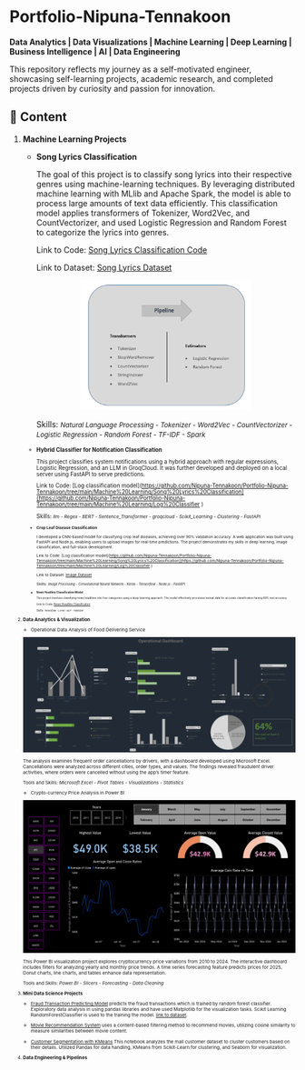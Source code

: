 # Portfolio-Nipuna-Tennakoon
**Data Analytics | Data Visualizations | Machine Learning | Deep Learning | Business Intelligence | AI | Data Engineering**

This repository reflects my journey as a self-motivated engineer, showcasing self-learning projects, academic research, and completed projects driven by curiosity and passion for innovation.

## 📌 Content  

1. **Machine Learning Projects**
   
   - **Song Lyrics Classification**

      The goal of this project is to classify song lyrics into their respective genres using machine-learning techniques. By leveraging distributed machine learning with MLlib and Apache Spark, the model is able to process large amounts of text data efficiently. This classification model applies transformers of Tokenizer, Word2Vec, and CountVectorizer, and used Logistic Regression and Random Forest to categorize the lyrics into genres.
      
        Link to Code: [Song Lyrics Classification Code](https://github.com/Nipuna-Tennakoon/Portfolio-Nipuna-Tennakoon/tree/main/Machine%20Learning/Song%20Lyrics%20Classification)
      
        Link to Dataset: [Song Lyrics Dataset](https://data.mendeley.com/datasets/3t9vbwxgr5/2)
     </p>
     
     <center>
       <img src="https://github.com/Nipuna-Tennakoon/Portfolio-Nipuna-Tennakoon/blob/main/mlpipeline.png" width="300" />
     </center>
      
      Skills: *<small>Natural Language Processing - Tokenizer - Word2Vec - CountVectorizer - Logistic Regression - Random Forest - TF-IDF - Spark<small>*  


   - **Hybrid Classifier for Notification Classification**

     This project classifies system notifications using a hybrid approach with regular expressions, Logistic Regression, and an LLM in GroqCloud. It was further developed and deployed on a local server using FastAPI to serve predictions.
      
     Link to Code: [Log classification model](https://github.com/Nipuna-Tennakoon/Portfolio-Nipuna-Tennakoon/tree/main/Machine%20Learning/Song%20Lyrics%20Classification](https://github.com/Nipuna-Tennakoon/Portfolio-Nipuna-Tennakoon/tree/main/Machine%20Learning/Log%20Classifier )
      
     Skills: *<small>llm - Regex - BERT - Sentence_Transformer - groqcloud - Scikit_Learning - Clustering - FastAPI<small>*

   - **Crop Leaf Disease Classification**

      I developed a CNN-based model for classifying crop leaf diseases, achieving over 90% validation accuracy. A web application was built using FastAPI and Node.js, enabling users to upload images for real-time predictions. The project demonstrates my skills in deep learning, image classification, and full-stack development.
      
     Link to Code: [Log classification model](https://github.com/Nipuna-Tennakoon/Portfolio-Nipuna-Tennakoon/tree/main/Machine%20Learning/Song%20Lyrics%20Classification](https://github.com/Nipuna-Tennakoon/Portfolio-Nipuna-Tennakoon/tree/main/Machine%20Learning/Log%20Classifier )
  
     Link to Dataset: [Image Dataset](https://www.kaggle.com/datasets/vipoooool/new-plant-diseases-dataset)
      
     Skills: *<small>Image Processing - Convolutional Neural Network - Keras - Tensorflow - Node.js - FastAPI<small>*

  
   - **News Headline Classification Model**

      This project involves classifying news headlines into four categories using a deep-learning approach. The model effectively processes textual data for accurate classification having 89% test accuracy.
  
      Link to Code: [News Headline Classification](https://github.com/Nipuna-Tennakoon/Portfolio-Nipuna-Tennakoon/tree/main/Machine%20Learning/News%20Headline%20Classification)
   
      Skills: *<small>Tensorflow - LSTM - NLP - Tokenizer<small>*
     
3. **Data Analytics & Visualization**

   - Operational Data Analysis of Food Delivering Service
     
   </p>
   <center>
      <img src="https://github.com/Nipuna-Tennakoon/Portfolio-Nipuna-Tennakoon/blob/main/Data%20Analytics%20and%20Visualizations/dashboard.png" width="800" />
   </center>

   The analysis examines frequent order cancellations by drivers, with a dashboard developed using Microsoft Excel. Cancellations were analyzed across different cities, order types, and values. The findings revealed fraudulent driver activities, where orders were cancelled without using the app’s timer feature. 

   Tools and Skills: *Microsoft Excel - Pivot Tables - Visualizations - Statistics*
   
   - Crypto-currency Price Analysis in Power BI
  
   </p>
   <center>
      <img src="https://github.com/Nipuna-Tennakoon/Portfolio-Nipuna-Tennakoon/blob/main/Data%20Analytics%20and%20Visualizations/bi.png" width="800" />
   </center>

   This Power BI visualization project explores cryptocurrency price variations from 2010 to 2024. The interactive dashboard includes filters for analyzing yearly and monthly price trends. A time series forecasting feature predicts prices for 2025. Donut charts, line charts, and tables enhance data representation.

   Tools and Skills: *Power BI - Slicers - Forecasting - Data Cleaning*
    
5. **Mini Data Science Projects**

   - [Fraud Transaction Predicting Model](https://github.com/Nipuna-Tennakoon/Portfolio-Nipuna-Tennakoon/tree/main/Mini%20Data%20Science%20Projects/Fraud%20Transaction%20Predicting%20Model) predicts the fraud transactions which is trained by random forest classifier. Exploratory data analysis in using pandas libraries and have used Matplotlib for the visualization tasks. Scikit Learning RandomForestClassifier is used to the training the model.
[link to dataset](https://media.geeksforgeeks.org/wp-content/uploads/20240904104950/creditcard.csv).

   - [Movie Recommendation System](https://github.com/Nipuna-Tennakoon/Portfolio-Nipuna-Tennakoon/tree/main/Mini%20Data%20Science%20Projects/Movie%20Recommendation%20System) uses a content-based filtering method to recommend movies, utilizing cosine similarity to measure similarities between movie content.
   - [Customer Segmentation with KMeans](https://github.com/Nipuna-Tennakoon/Portfolio-Nipuna-Tennakoon/tree/main/Mini%20Data%20Science%20Projects/Customer%20Segmentation%20with%20KMeans) This notebook analyzes the mall customer dataset to cluster customers based on their details. Utilized Pandas for data handling, KMeans from Scikit-Learn for clustering, and Seaborn for visualization.
  
6. **Data Engineering & Pipelines** 





